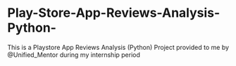 # Play-Store-App-Reviews-Analysis-Python-
This is a Playstore App Reviews Analysis (Python) Project provided to me by @Unified_Mentor during my internship period
